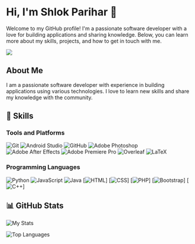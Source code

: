 # Hi, I'm Shlok Parihar 👋

Welcome to my GitHub profile! I'm a passionate software developer with a love for building applications and sharing knowledge. Below, you can learn more about my skills, projects, and how to get in touch with me.

<p align="left">
  <a href="https://www.linkedin.com/in/parihar-shlok-linkdein/" target="_blank">
    <img src="https://img.shields.io/badge/-LinkedIn-blue?style=flat-square&logo=LinkedIn&logoColor=white">
  </a>
  <a href="https://github.com/Shlok-Parihar?tab=followers" target="_blank">
  </a>
  </a>
  <a href="https://www.hackerrank.com/profile/shlok0802" target="_blank">
  </a>
</p>

## About Me

I am a passionate software developer with experience in building applications using various technologies. I love to learn new skills and share my knowledge with the community.

## 🚀 Skills

### Tools and Platforms
![Git](https://img.shields.io/badge/-Git-333?style=flat&logo=git)
![Android Studio](https://img.shields.io/badge/-AndroidStudio-333?style=flat&logo=androidstudio)
![GitHub](https://img.shields.io/badge/-GitHub-333?style=flat&logo=github)
![Adobe Photoshop](https://img.shields.io/badge/-Adobe%20Photoshop-333?style=flat&logo=adobephotoshop)
![Adobe After Effects](https://img.shields.io/badge/-Adobe%20After%20Effects-333?style=flat&logo=adobeaftereffects)
![Adobe Premiere Pro](https://img.shields.io/badge/-Adobe%20Premiere%20Pro-333?style=flat&logo=adobepremierepro)
![Overleaf](https://img.shields.io/badge/-Overleaf-333?style=flat&logo=overleaf)
![LaTeX](https://img.shields.io/badge/-LaTeX-333?style=flat&logo=latex)


### Programming Languages
![Python](https://img.shields.io/badge/-Python-333?style=flat&logo=python)
![JavaScript](https://img.shields.io/badge/-JavaScript-333?style=flat&logo=javascript)
![Java](https://img.shields.io/badge/-Java-333?style=flat&logo=java)
[![HTML](https://img.shields.io/badge/-HTML-333?style=flat&logo=html5)]
[![CSS](https://img.shields.io/badge/-CSS-333?style=flat&logo=css3)]
[![PHP](https://img.shields.io/badge/-PHP-333?style=flat&logo=php)]
[![Bootstrap](https://img.shields.io/badge/-Bootstrap-333?style=flat&logo=bootstrap)]
[![C++](https://img.shields.io/badge/-C++-333?style=flat&logo=c%2B%2B)]


## 📊 GitHub Stats

![My Stats](https://github-readme-stats.vercel.app/api?username=Shlok-Parihar&show_icons=true&hide_border=true&theme=radical)

![Top Languages](https://github-readme-stats.vercel.app/api/top-langs/?username=Shlok-Parihar&layout=compact&hide_border=true&theme=radical)

